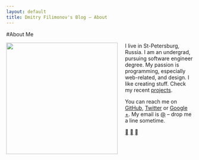```yaml
---
layout: default
title: Dmitry Filimonov's Blog — About
---
```

#About Me

<p>
<img src="http://blog.dfilimonov.com/assets/profile-pic.jpg" style="width:300px; height:300px; float:left; margin-right: 20px;">
</p>

I live in St-Petersburg, Russia. I am an undergrad, pursuing software engineer degree. My passion is programming, especially web-related, and design. I like creating stuff. Check my recent [projects](/projects).

You can reach me on [GitHub](https://github.com/petethepig), [Twitter](https://twitter.com/dmi3f) or [Google +](https://plus.google.com/115336993797323707321). My email is [@]([me-email]) – drop me a line sometime.

<p class="social-buttons">
  <a class="social-button" href="https://twitter.com/dmi3f"></a>
  <a class="social-button" href="https://github.com/petethepig"></a>
  <a class="social-button" href="https://plus.google.com/115336993797323707321"></a>
</p>

<div class="clear-fix"></div>